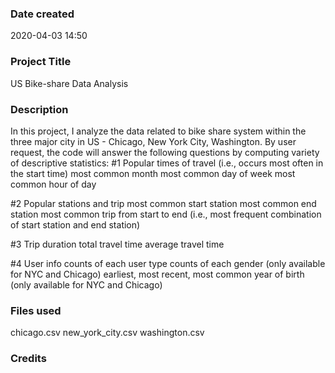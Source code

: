 ### Date created
2020-04-03 14:50

### Project Title
US Bike-share Data Analysis

### Description
In this project, I analyze the data related to bike share system within the three major city in US - Chicago, New York City, Washington.
By user request, the code will answer the following questions by computing variety of descriptive statistics:
#1 Popular times of travel (i.e., occurs most often in the start time)
    most common month
    most common day of week
    most common hour of day

#2 Popular stations and trip
    most common start station
    most common end station
    most common trip from start to end (i.e., most frequent combination of start station and end station)

#3 Trip duration
    total travel time
    average travel time

#4 User info
    counts of each user type
    counts of each gender (only available for NYC and Chicago)
    earliest, most recent, most common year of birth (only available for NYC and Chicago)

### Files used
chicago.csv
new_york_city.csv
washington.csv

### Credits
